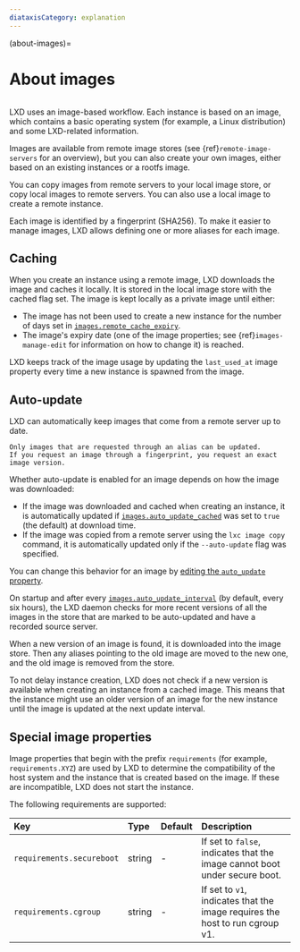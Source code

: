 ```yaml
---
diataxisCategory: explanation
---
```


(about-images)=
# About images

```{youtube} https://www.youtube.com/watch?v=wT7IDjo0Wgg
```

LXD uses an image-based workflow.
Each instance is based on an image, which contains a basic operating system (for example, a Linux distribution) and some LXD-related information.

Images are available from remote image stores (see {ref}`remote-image-servers` for an overview), but you can also create your own images, either based on an existing instances or a rootfs image.

You can copy images from remote servers to your local image store, or copy local images to remote servers.
You can also use a local image to create a remote instance.

Each image is identified by a fingerprint (SHA256).
To make it easier to manage images, LXD allows defining one or more aliases for each image.

## Caching

When you create an instance using a remote image, LXD downloads the image and caches it locally.
It is stored in the local image store with the cached flag set.
The image is kept locally as a private image until either:

- The image has not been used to create a new instance for the number of days set in [`images.remote_cache_expiry`](server-options-images).
- The image's expiry date (one of the image properties; see {ref}`images-manage-edit` for information on how to change it) is reached.

LXD keeps track of the image usage by updating the `last_used_at` image property every time a new instance is spawned from the image.

## Auto-update

LXD can automatically keep images that come from a remote server up to date.

```{note}
Only images that are requested through an alias can be updated.
If you request an image through a fingerprint, you request an exact image version.
```

Whether auto-update is enabled for an image depends on how the image was downloaded:

- If the image was downloaded and cached when creating an instance, it is automatically updated if [`images.auto_update_cached`](server-options-images) was set to `true` (the default) at download time.
- If the image was copied from a remote server using the `lxc image copy` command, it is automatically updated only if the `--auto-update` flag was specified.

You can change this behavior for an image by [editing the `auto_update` property](images-manage-edit).

On startup and after every [`images.auto_update_interval`](server-options-images) (by default, every six hours), the LXD daemon checks for more recent versions of all the images in the store that are marked to be auto-updated and have a recorded source server.

When a new version of an image is found, it is downloaded into the image store.
Then any aliases pointing to the old image are moved to the new one, and the old image is removed from the store.

To not delay instance creation, LXD does not check if a new version is available when creating an instance from a cached image.
This means that the instance might use an older version of an image for the new instance until the image is updated at the next update interval.

## Special image properties

Image properties that begin with the prefix `requirements` (for example, `requirements.XYZ`) are used by LXD to determine the compatibility of the host system and the instance that is created based on the image.
If these are incompatible, LXD does not start the instance.

The following requirements are supported:

Key                                         | Type      | Default      | Description
:--                                         | :---      | :------      | :----------
`requirements.secureboot`                   | string    | -            | If set to `false`, indicates that the image cannot boot under secure boot.
`requirements.cgroup`                       | string    | -            | If set to `v1`, indicates that the image requires the host to run cgroup v1.
